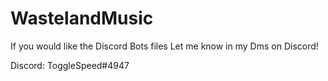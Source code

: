 # WastelandMusic

If you would like the Discord Bots files Let me know in my Dms on Discord! 

Discord: ToggleSpeed#4947

